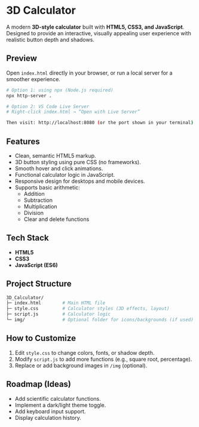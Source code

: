 # 3D Calculator

A modern **3D-style calculator** built with **HTML5, CSS3, and JavaScript**.  
Designed to provide an interactive, visually appealing user experience with realistic button depth and shadows.

## Preview

Open `index.html` directly in your browser, or run a local server for a smoother experience.

```bash
# Option 1: using npx (Node.js required)
npx http-server .

# Option 2: VS Code Live Server
# Right-click index.html → “Open with Live Server”

Then visit: http://localhost:8080 (or the port shown in your terminal).
```

## Features

- Clean, semantic HTML5 markup.
- 3D button styling using pure CSS (no frameworks).
- Smooth hover and click animations.
- Functional calculator logic in JavaScript.
- Responsive design for desktops and mobile devices.
- Supports basic arithmetic:
  - Addition
  - Subtraction
  - Multiplication
  - Division
  - Clear and delete functions

## Tech Stack

- **HTML5**
- **CSS3**
- **JavaScript (ES6)**

## Project Structure

```bash
3D_Calculator/
├─ index.html        # Main HTML file
├─ style.css         # Calculator styles (3D effects, layout)
├─ script.js         # Calculator logic
└─ img/              # Optional folder for icons/backgrounds (if used)
```

## How to Customize

1. Edit `style.css` to change colors, fonts, or shadow depth.
2. Modify `script.js` to add more functions (e.g., square root, percentage).
3. Replace or add background images in `/img` (optional).

## Roadmap (Ideas)

- Add scientific calculator functions.
- Implement a dark/light theme toggle.
- Add keyboard input support.
- Display calculation history.
